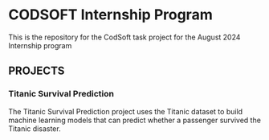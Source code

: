 # CODSOFT Internship Program
This is the repository for the CodSoft task project for the August 2024 Internship program

## PROJECTS

### Titanic Survival Prediction
The Titanic Survival Prediction project uses the Titanic dataset to build machine learning models that can predict whether a passenger survived the Titanic disaster.
